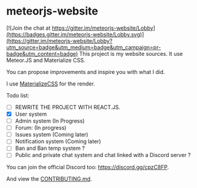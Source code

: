 # meteorjs-website

[![Join the chat at https://gitter.im/meteorjs-website/Lobby](https://badges.gitter.im/meteorjs-website/Lobby.svg)](https://gitter.im/meteorjs-website/Lobby?utm_source=badge&utm_medium=badge&utm_campaign=pr-badge&utm_content=badge)
This project is my website sources. It use Meteor.JS and Materialize CSS.

You can propose improvements and inspire you with what I did.

I use [MaterializeCSS](http://materializecss.com) for the render.

Todo list:
- [ ] REWRITE THE PROJECT WITH REACT.JS.
- [x] User system
- [ ] Admin system (In Progress)
- [ ] Forum: (In progress)
- [ ] Issues system (Coming later)
- [ ] Notification system (Coming later)
- [ ] Ban and Ban temp system ?
- [ ] Public and private chat system and chat linked with a Discord server ?

You can join the official Discord too: https://discord.gg/cpzC8FP.

And view the [CONTRIBUTING.md](https://github.com/Bricklou/meteor-website/blob/master/CONTRIBUTING.md).
